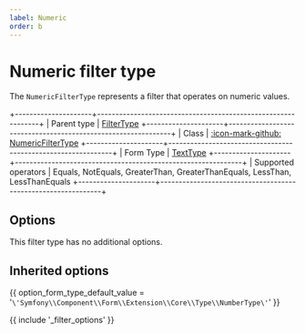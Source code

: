 ```yaml
---
label: Numeric
order: b
---
```


# Numeric filter type

The `NumericFilterType` represents a filter that operates on numeric values.

+---------------------+--------------------------------------------------------------+
| Parent type         | [FilterType](../filter)
+---------------------+--------------------------------------------------------------+
| Class               | [:icon-mark-github: NumericFilterType](https://github.com/Kreyu/data-table-bundle/blob/main/src/Filter/Type/NumericFilterType.php)
+---------------------+--------------------------------------------------------------+
| Form Type           | [TextType](https://symfony.com/doc/current/reference/forms/types/text.html)
+---------------------+--------------------------------------------------------------+
| Supported operators | Equals, NotEquals, GreaterThan, GreaterThanEquals, LessThan, LessThanEquals
+---------------------+--------------------------------------------------------------+

## Options

This filter type has no additional options.

## Inherited options

{{ option_form_type_default_value = '`\'Symfony\\Component\\Form\\Extension\\Core\\Type\\NumberType\'`' }}

{{ include '_filter_options' }}
